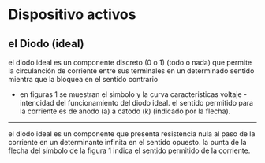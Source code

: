 
# Dispositivo activos 

## el Diodo (ideal)

el diodo ideal es un componente discreto (0 o 1) (todo o nada) que permite la circulanción de corriente  entre sus terminales en un determinado sentido mientra que la bloquea  en el sentido contrario

- en figuras 1 se muestran el simbolo y la curva caracteristicas voltaje - intencidad  del funcionamiento del diodo ideal. el sentido permitido para la corriente es de anodo (a) a catodo (k) (indicado por la flecha). 





--------
el diodo ideal  es un componente que presenta resistencia nula al paso de la corriente en un determinante infinita en el sentido opuesto. la
punta de la flecha del símbolo 
de la figura 1 indica el sentido permitido de la corriente.
